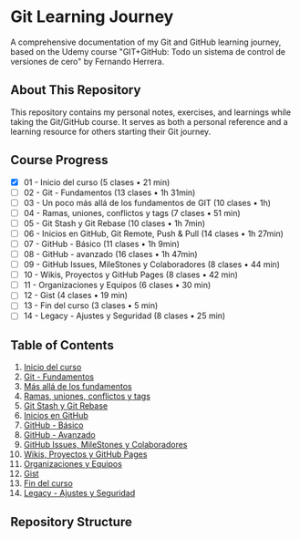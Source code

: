 # Git Learning Journey

A comprehensive documentation of my Git and GitHub learning journey, based on the Udemy course "GIT+GitHub: Todo un sistema de control de versiones de cero" by Fernando Herrera.

## About This Repository
This repository contains my personal notes, exercises, and learnings while taking the Git/GitHub course. It serves as both a personal reference and a learning resource for others starting their Git journey.

## Course Progress
- [x] 01 - Inicio del curso (5 clases • 21 min)
- [ ] 02 - Git - Fundamentos (13 clases • 1h 31min)
- [ ] 03 - Un poco más allá de los fundamentos de GIT (10 clases • 1h)
- [ ] 04 - Ramas, uniones, conflictos y tags (7 clases • 51 min)
- [ ] 05 - Git Stash y Git Rebase (10 clases • 1h 7min)
- [ ] 06 - Inicios en GitHub, Git Remote, Push & Pull (14 clases • 1h 27min)
- [ ] 07 - GitHub - Básico (11 clases • 1h 9min)
- [ ] 08 - GitHub - avanzado (16 clases • 1h 47min)
- [ ] 09 - GitHub Issues, MileStones y Colaboradores (8 clases • 44 min)
- [ ] 10 - Wikis, Proyectos y GitHub Pages (8 clases • 42 min)
- [ ] 11 - Organizaciones y Equipos (6 clases • 30 min)
- [ ] 12 - Gist (4 clases • 19 min)
- [ ] 13 - Fin del curso (3 clases • 5 min)
- [ ] 14 - Legacy - Ajustes y Seguridad (8 clases • 25 min)

## Table of Contents
1. [Inicio del curso](./01-inicio-curso/README.md)
2. [Git - Fundamentos](./02-git-fundamentos/README.md)
3. [Más allá de los fundamentos](./03-mas-alla-fundamentos/README.md)
4. [Ramas, uniones, conflictos y tags](./04-ramas-uniones-conflictos-tags/README.md)
5. [Git Stash y Git Rebase](./05-git-stash-rebase/README.md)
6. [Inicios en GitHub](./06-github-remote/README.md)
7. [GitHub - Básico](./07-github-basico/README.md)
8. [GitHub - Avanzado](./08-github-avanzado/README.md)
9. [GitHub Issues, MileStones y Colaboradores](./09-github-issues-milestones/README.md)
10. [Wikis, Proyectos y GitHub Pages](./10-wikis-proyectos-pages/README.md)
11. [Organizaciones y Equipos](./11-organizaciones-equipos/README.md)
12. [Gist](./12-gist/README.md)
13. [Fin del curso](./13-fin-curso/README.md)
14. [Legacy - Ajustes y Seguridad](./14-legacy-seguridad/README.md)

## Repository Structure